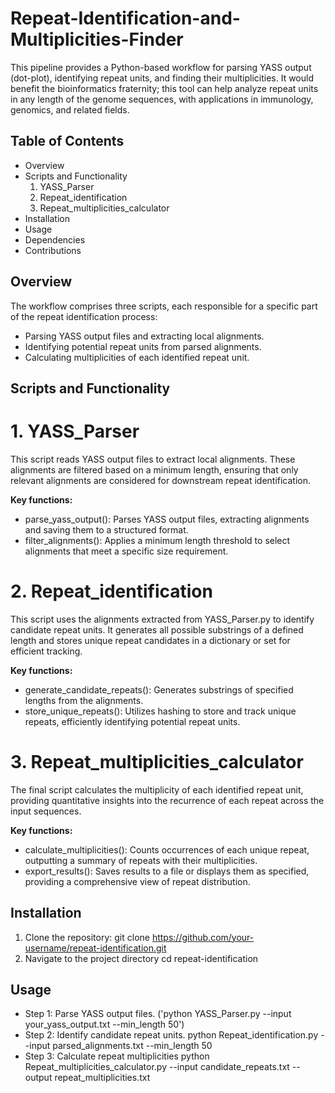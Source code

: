 # Repeat-Identification-and-Multiplicities-Finder
This pipeline provides a Python-based workflow for parsing YASS output (dot-plot), identifying repeat units, and finding their multiplicities. It would benefit the bioinformatics fraternity; this tool can help analyze repeat units in any length of the genome sequences, with applications in immunology, genomics, and related fields.

## Table of Contents

* Overview
* Scripts and Functionality
  1. YASS_Parser
  2. Repeat_identification
  3. Repeat_multiplicities_calculator
* Installation
* Usage
* Dependencies
* Contributions

## Overview
The workflow comprises three scripts, each responsible for a specific part of the repeat identification process:
- Parsing YASS output files and extracting local alignments.
- Identifying potential repeat units from parsed alignments.
- Calculating multiplicities of each identified repeat unit.

## Scripts and Functionality
# 1. YASS_Parser
This script reads YASS output files to extract local alignments. These alignments are filtered based on a minimum length, ensuring that only relevant alignments are considered for downstream repeat identification.

**Key functions:**
- parse_yass_output(): Parses YASS output files, extracting alignments and saving them to a structured format.
- filter_alignments(): Applies a minimum length threshold to select alignments that meet a specific size requirement.

# 2. Repeat_identification
This script uses the alignments extracted from YASS_Parser.py to identify candidate repeat units. It generates all possible substrings of a defined length and stores unique repeat candidates in a dictionary or set for efficient tracking.

**Key functions:**
- generate_candidate_repeats(): Generates substrings of specified lengths from the alignments.
- store_unique_repeats(): Utilizes hashing to store and track unique repeats, efficiently identifying potential repeat units.

# 3. Repeat_multiplicities_calculator
The final script calculates the multiplicity of each identified repeat unit, providing quantitative insights into the recurrence of each repeat across the input sequences.

**Key functions:**
- calculate_multiplicities(): Counts occurrences of each unique repeat, outputting a summary of repeats with their multiplicities.
- export_results(): Saves results to a file or displays them as specified, providing a comprehensive view of repeat distribution.

## Installation
1.  Clone the repository:
   git clone https://github.com/your-username/repeat-identification.git
2.  Navigate to the project directory
   cd repeat-identification

## Usage
- Step 1: Parse YASS output files.
  ('python YASS_Parser.py --input your_yass_output.txt --min_length 50')
- Step 2: Identify candidate repeat units.
  python Repeat_identification.py --input parsed_alignments.txt --min_length 50
- Step 3: Calculate repeat multiplicities
  python Repeat_multiplicities_calculator.py --input candidate_repeats.txt --output repeat_multiplicities.txt
  


